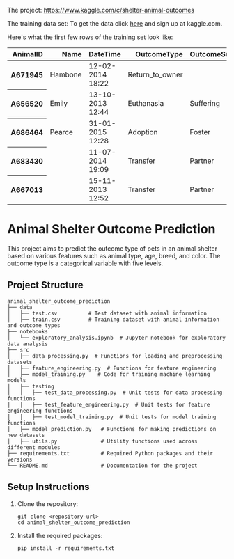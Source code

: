 The project:
https://www.kaggle.com/c/shelter-animal-outcomes

The training data set:
To get the data click <a href="https://www.kaggle.com/c/shelter-animal-outcomes/data">here</a> and sign up at kaggle.com.

<p>Here's what the first few rows of the training set look like:</p>
<table class="table">
  <thead>
    <tr style="text-align: right;">
      <th>AnimalID</th>
      <th>Name</th>
      <th>DateTime</th>
      <th>OutcomeType</th>
      <th>OutcomeSubtype</th>
      <th>AnimalType</th>
      <th>SexuponOutcome</th>
      <th>AgeuponOutcome</th>
      <th>Breed</th>
      <th>Color</th>
    </tr>
  </thead>
  <tbody>
    <tr>
      <th>A671945</th>
      <td>Hambone</td>
      <td>12-02-2014 18:22</td>
      <td>Return_to_owner</td>
      <td></td>
      <td>Dog</td>
      <td>Neutered Male</td>
      <td>1 year</td>
      <td>Shetland Sheepdog Mix</td>
      <td>Brown/White</td>
    </tr>
    <tr>
      <th>A656520</th>
      <td>Emily</td>
      <td>13-10-2013 12:44</td>
      <td>Euthanasia</td>
      <td>Suffering</td>
      <td>Cat</td>
      <td>Spayed Female</td>
      <td>1 year</td>
      <td>Domestic Shorthair Mix</td>
      <td>Cream Tabby</td>
    </tr>
    <tr>
      <th>A686464</th>
      <td>Pearce</td>
      <td>31-01-2015 12:28</td>
      <td>Adoption</td>
      <td>Foster</td>
      <td>Dog</td>
      <td>Neutered Male</td>
      <td>2 years</td>
      <td>Pit Bull Mix</td>
      <td>Blue/White</td>
    </tr>
    <tr>
      <th>A683430</th>
      <td></td>
      <td>11-07-2014 19:09</td>
      <td>Transfer</td>
      <td>Partner</td>
      <td>Cat</td>
      <td>Intact Male</td>
      <td>3 weeks</td>
      <td>Domestic Shorthair Mix</td>
      <td>Blue Cream</td>
    </tr>
    <tr>
      <th>A667013</th>
      <td></td>
      <td>15-11-2013 12:52</td>
      <td>Transfer</td>
      <td>Partner</td>
      <td>Dog</td>
      <td>Neutered Male</td>
      <td>2 years</td>
      <td>Lhasa Apso/Miniature Poodle</td>
      <td>Tan</td>
    </tr>
  </tbody>
</table>

# Animal Shelter Outcome Prediction

This project aims to predict the outcome type of pets in an animal shelter based on various features such as animal type, age, breed, and color. The outcome type is a categorical variable with five levels.

## Project Structure

```
animal_shelter_outcome_prediction
├── data
│   ├── test.csv          # Test dataset with animal information
│   ├── train.csv         # Training dataset with animal information and outcome types
├── notebooks
│   └── exploratory_analysis.ipynb  # Jupyter notebook for exploratory data analysis
├── src
│   ├── data_processing.py  # Functions for loading and preprocessing datasets
│   ├── feature_engineering.py  # Functions for feature engineering
│   ├── model_training.py    # Code for training machine learning models
│   ├── testing
│   │   ├── test_data_processing.py  # Unit tests for data processing functions
│   │   ├── test_feature_engineering.py  # Unit tests for feature engineering functions
│   │   ├── test_model_training.py  # Unit tests for model training functions
│   ├── model_prediction.py   # Functions for making predictions on new datasets
│   ├── utils.py              # Utility functions used across different modules
├── requirements.txt          # Required Python packages and their versions
└── README.md                 # Documentation for the project
```

## Setup Instructions

1. Clone the repository:
   ```
   git clone <repository-url>
   cd animal_shelter_outcome_prediction
   ```

2. Install the required packages:
   ```
   pip install -r requirements.txt
   ```
